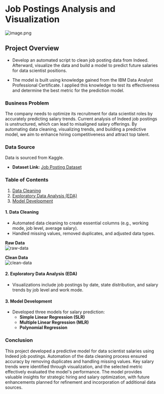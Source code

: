 # Job Postings Analysis and Visualization

![image.png](img/indeedlogo.png)

## Project Overview

- Develop an automated script to clean job posting data from Indeed. Afterward, visualize the data and build a model to predict future salaries for data scientist positions.

- The model is built using knowledge gained from the IBM Data Analyst Professional Certificate. I applied this knowledge to test its effectiveness and determine the best metric for the prediction model.

### Business Problem

The company needs to optimize its recruitment for data scientist roles by accurately predicting salary trends. Current analysis of Indeed job postings is unstructured, which can lead to misaligned salary offerings. By automating data cleaning, visualizing trends, and building a predictive model, we aim to enhance hiring competitiveness and attract top talent.

### Data Source
Data is sourced from Kaggle.

- **Dataset Link:** [Job Posting Dataset](https://www.kaggle.com/datasets/yusufolonade/data-science-job-postings-indeed-usa)

### Table of Contents

1. [Data Cleaning](#1-data-cleaning)
2. [Exploratory Data Analysis (EDA)](#2-exploratory-data-analysis-eda)
3. [Model Development](#3-model-development)

#### 1. Data Cleaning

- Automated data cleaning to create essential columns (e.g., working mode, job level, average salary).
- Handled missing values, removed duplicates, and adjusted data types.

__Raw Data__  
![raw-data](img/raw_data.png)

__Clean Data__  
![clean-data](img/clean_data.png)

#### 2. Exploratory Data Analysis (EDA)

- Visualizations include job postings by date, state distribution, and salary trends by job level and work mode.

#### 3. Model Development

- Developed three models for salary prediction:
  - **Simple Linear Regression (SLR)**
  - **Multiple Linear Regression (MLR)**
  - **Polynomial Regression**

### Conclusion

This project developed a predictive model for data scientist salaries using Indeed job postings. Automation of the data cleaning process ensured accuracy by removing duplicates and handling missing values. Key salary trends were identified through visualization, and the selected metric effectively evaluated the model's performance. The model provides valuable insights for strategic hiring and salary optimization, with future enhancements planned for refinement and incorporation of additional data sources.
